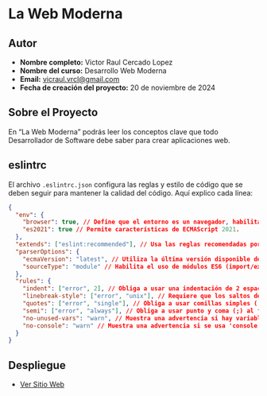 # La Web Moderna

## Autor
- **Nombre completo:** Victor Raul Cercado Lopez  
- **Nombre del curso:** Desarrollo Web Moderna  
- **Email:** vicraul.vrcl@gmail.com  
- **Fecha de creación del proyecto:** 20 de noviembre de 2024  

## Sobre el Proyecto
En “La Web Moderna” podrás leer los conceptos clave que todo Desarrollador de Software debe saber para crear aplicaciones web.

## eslintrc
El archivo `.eslintrc.json` configura las reglas y estilo de código que se deben seguir para mantener la calidad del código. Aquí explico cada línea:

```json
{
  "env": {
    "browser": true, // Define que el entorno es un navegador, habilitando variables como 'window' y 'document'.
    "es2021": true // Permite características de ECMAScript 2021.
  },
  "extends": ["eslint:recommended"], // Usa las reglas recomendadas por ESLint como base.
  "parserOptions": {
    "ecmaVersion": "latest", // Utiliza la última versión disponible del estándar ECMAScript.
    "sourceType": "module" // Habilita el uso de módulos ES6 (import/export).
  },
  "rules": {
    "indent": ["error", 2], // Obliga a usar una indentación de 2 espacios. Genera un error si no se cumple.
    "linebreak-style": ["error", "unix"], // Requiere que los saltos de línea sigan el estilo Unix ('\n').
    "quotes": ["error", "single"], // Obliga a usar comillas simples ('') en lugar de dobles ("").
    "semi": ["error", "always"], // Obliga a usar punto y coma (;) al final de cada línea.
    "no-unused-vars": "warn", // Muestra una advertencia si hay variables declaradas pero no utilizadas.
    "no-console": "warn" // Muestra una advertencia si se usa 'console.log' o cualquier función de consola.
  }
}
```
## Despliegue

- [Ver Sitio Web](https://victorraul-dev.github.io/web-moderna/)
